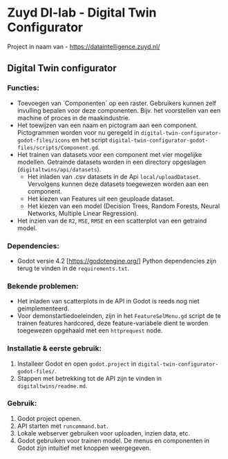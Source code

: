 # Zuyd DI-lab - Digital Twin Configurator

Project in naam van - https://dataintelligence.zuyd.nl/

## Digital Twin configurator

### Functies:

* Toevoegen van ´Componenten´ op een raster. Gebruikers kunnen zelf invulling bepalen voor deze componenten. Bijv. het voorstellen van een machine of proces in de maakindustrie.
* Het toewijzen van een naam en pictogram aan een component. Pictogrammen worden voor nu geregeld in `digital-twin-configurator-godot-files/icons` en het script `digital-twin-configurator-godot-files/scripts/Component.gd`.
* Het trainen van datasets voor een component met vier mogelijke modellen. Getrainde datasets worden in een directory opgeslagen (`digitaltwins/api/datasets`).
  * Het inladen van .csv datasets in de Api `local/uploadDataset`. Vervolgens kunnen deze datasets toegewezen worden aan een component.
  * Het kiezen van Features uit een geuploade dataset.
  * Het kiezen van een model (Decision Trees, Random Forests, Neural Networks, Multiple Linear Regression).
* Het inzien van de `R2`, `MSE`, `RMSE` en een scatterplot van een getraind model.


### Dependencies:

* Godot versie 4.2 [https://godotengine.org/]
Python dependencies zijn terug te vinden in de `requirements.txt`.

### Bekende problemen:

* Het inladen van scatterplots in de API in Godot is reeds nog niet geimplementeerd.
* Voor demonstartiedoeleinden, zijn in het `FeatureSelMenu.gd` script de te trainen features hardcored, deze feature-variabele dient te worden toegewezen opgehaald met een `httprequest` node.  

### Installatie & eerste gebruik:

1. Installeer Godot en open `godot.project` in `digital-twin-configurator-godot-files/`.
2. Stappen met betrekking tot de API zijn te vinden in `digitaltwins/readme.md`.

### Gebruik:

1. Godot project openen.
2. API starten met `runcommand.bat`.
3. Lokale webserver gebruiken voor uploaden, inzien data, etc.
4. Godot gebruiken voor trainen model. De menus en componenten in Godot zijn intuitief met knoppen weergegeven.

